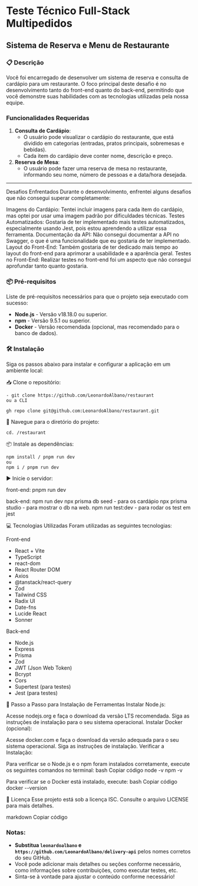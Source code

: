 # Teste Técnico Full-Stack Multipedidos

## Sistema de Reserva e Menu de Restaurante

### 📋 Descrição

Você foi encarregado de desenvolver um sistema de reserva e consulta de cardápio para um restaurante. O foco principal deste desafio é no desenvolvimento tanto do front-end quanto do back-end, permitindo que você demonstre suas habilidades com as tecnologias utilizadas pela nossa equipe.

### Funcionalidades Requeridas

1. **Consulta de Cardápio**:
    - O usuário pode visualizar o cardápio do restaurante, que está dividido em categorias (entradas, pratos principais, sobremesas e bebidas).
    - Cada item do cardápio deve conter nome, descrição e preço.
2. **Reserva de Mesa**:
    - O usuário pode fazer uma reserva de mesa no restaurante, informando seu nome, número de pessoas e a data/hora desejada.

---
Desafios Enfrentados
Durante o desenvolvimento, enfrentei alguns desafios que não consegui superar completamente:

Imagens do Cardápio: Tentei incluir imagens para cada item do cardápio, mas optei por usar uma imagem padrão por dificuldades técnicas.
Testes Automatizados: Gostaria de ter implementado mais testes automatizados, especialmente usando Jest, pois estou aprendendo a utilizar essa ferramenta.
Documentação da API: Não consegui documentar a API no Swagger, o que é uma funcionalidade que eu gostaria de ter implementado.
Layout do Front-End: Também gostaria de ter dedicado mais tempo ao layout do front-end para aprimorar a usabilidade e a aparência geral.
Testes no Front-End: Realizar testes no front-end foi um aspecto que não consegui aprofundar tanto quanto gostaria.

### 📦 Pré-requisitos

Liste de pré-requisitos necessários para que o projeto seja executado com sucesso:

- **Node.js** - Versão v18.18.0 ou superior.
- **npm** - Versão 9.5.1 ou superior.
- **Docker** - Versão recomendada (opcional, mas recomendado para o banco de dados).

### 🛠️ Instalação

Siga os passos abaixo para instalar e configurar a aplicação em um ambiente local:

📥 Clone o repositório:

    - git clone https://github.com/LeonardoAlbano/restaurant
    ou a CLI 

    gh repo clone git@github.com:LeonardoAlbano/restaurant.git


📂 Navegue para o diretório do projeto:

    cd. /restaurant

📦 Instale as dependências:

    npm install / pnpm run dev
    ou
    npm i / pnpm run dev

▶️ Inicie o servidor:

front-end:
    pnpm run dev

back-end:
    npm run dev
    npx prisma db seed - para os cardápio
    npx prisma studio - para mostrar o db na web.
    npm run test:dev - para rodar os test em jest


💻 Tecnologias Utilizadas
Foram utilizadas as seguintes tecnologias:

Front-end
 - React + Vite
 - TypeScript
 - react-dom
 - React Router DOM
 - Axios
 - @tanstack/react-query
 - Zod
 - Tailwind CSS
 - Radix UI
 - Date-fns
 - Lucide React
 - Sonner

Back-end
 - Node.js
 - Express
 - Prisma
 - Zod
 - JWT (Json Web Token)
 - Bcrypt
 - Cors
 - Supertest (para testes)
 - Jest (para testes)


🔧 Passo a Passo para Instalação de Ferramentas
Instalar Node.js:

Acesse nodejs.org e faça o download da versão LTS recomendada.
Siga as instruções de instalação para o seu sistema operacional.
Instalar Docker (opcional):

Acesse docker.com e faça o download da versão adequada para o seu sistema operacional.
Siga as instruções de instalação.
Verificar a Instalação:

Para verificar se o Node.js e o npm foram instalados corretamente, execute os seguintes comandos no terminal:
bash
Copiar código
node -v
npm -v

Para verificar se o Docker está instalado, execute:
bash
Copiar código
docker --version

📄 Licença
Esse projeto está sob a licença ISC. Consulte o arquivo LICENSE para mais detalhes.

markdown
Copiar código

### Notas:
- **Substitua `leonardoalbano` e `https://github.com/LeonardoAlbano/delivery-api`** pelos nomes corretos do seu GitHub.
- Você pode adicionar mais detalhes ou seções conforme necessário, como informações sobre contribuições, como executar testes, etc.
- Sinta-se à vontade para ajustar o conteúdo conforme necessário!
